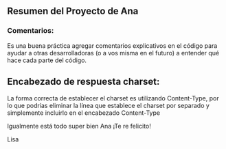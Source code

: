 ## Resumen del Proyecto de Ana

### Comentarios: 

Es una buena práctica agregar comentarios explicativos en el código para ayudar a otras desarrolladoras (o a vos misma en el futuro) a entender qué hace cada parte del código.

## Encabezado de respuesta charset: 

La forma correcta de establecer el charset es utilizando Content-Type, por lo que podrías eliminar la línea que establece el charset por separado y simplemente incluirlo en el encabezado Content-Type

Igualmente está todo super bien Ana ¡Te re felicito!

Lisa